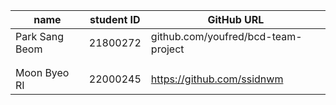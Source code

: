 | name    | student ID | GitHub URL                                   |
|---------|------------|----------------------------------------------|
| Park Sang Beom| 21800272 | github.com/youfred/bcd-team-project |
| |||
||||
|Moon Byeo RI|22000245|https://github.com/ssidnwm|
